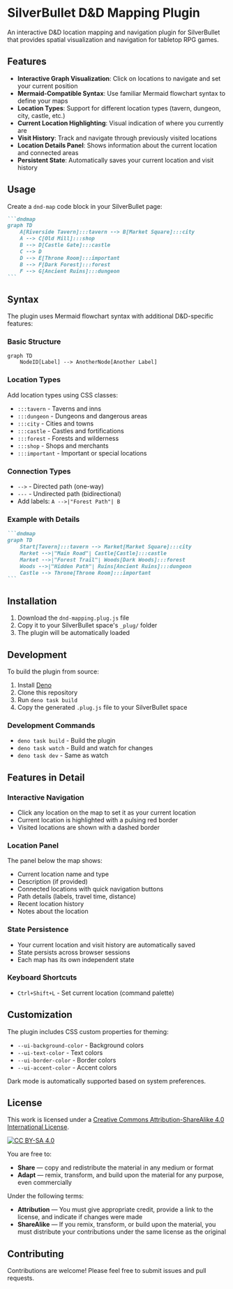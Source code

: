 # SilverBullet D&D Mapping Plugin

An interactive D&D location mapping and navigation plugin for SilverBullet that provides spatial visualization and navigation for tabletop RPG games.

## Features

- **Interactive Graph Visualization**: Click on locations to navigate and set your current position
- **Mermaid-Compatible Syntax**: Use familiar Mermaid flowchart syntax to define your maps
- **Location Types**: Support for different location types (tavern, dungeon, city, castle, etc.)
- **Current Location Highlighting**: Visual indication of where you currently are
- **Visit History**: Track and navigate through previously visited locations
- **Location Details Panel**: Shows information about the current location and connected areas
- **Persistent State**: Automatically saves your current location and visit history

## Usage

Create a `dnd-map` code block in your SilverBullet page:

````markdown
```dndmap
graph TD
    A[Riverside Tavern]:::tavern --> B[Market Square]:::city
    A --> C[Old Mill]:::shop
    B --> D[Castle Gate]:::castle
    C --> D
    D --> E[Throne Room]:::important
    B --> F[Dark Forest]:::forest
    F --> G[Ancient Ruins]:::dungeon
```
````

## Syntax

The plugin uses Mermaid flowchart syntax with additional D&D-specific features:

### Basic Structure
```
graph TD
    NodeID[Label] --> AnotherNode[Another Label]
```

### Location Types
Add location types using CSS classes:
- `:::tavern` - Taverns and inns
- `:::dungeon` - Dungeons and dangerous areas  
- `:::city` - Cities and towns
- `:::castle` - Castles and fortifications
- `:::forest` - Forests and wilderness
- `:::shop` - Shops and merchants
- `:::important` - Important or special locations

### Connection Types
- `-->` - Directed path (one-way)
- `---` - Undirected path (bidirectional)
- Add labels: `A -->|"Forest Path"| B`

### Example with Details
````markdown
```dndmap
graph TD
    Start[Tavern]:::tavern --> Market[Market Square]:::city
    Market -->|"Main Road"| Castle[Castle]:::castle
    Market -->|"Forest Trail"| Woods[Dark Woods]:::forest
    Woods -->|"Hidden Path"| Ruins[Ancient Ruins]:::dungeon
    Castle --> Throne[Throne Room]:::important
```
````

## Installation

1. Download the `dnd-mapping.plug.js` file
2. Copy it to your SilverBullet space's `_plug/` folder
3. The plugin will be automatically loaded

## Development

To build the plugin from source:

1. Install [Deno](https://deno.com)
2. Clone this repository
3. Run `deno task build`
4. Copy the generated `.plug.js` file to your SilverBullet space

### Development Commands

- `deno task build` - Build the plugin
- `deno task watch` - Build and watch for changes
- `deno task dev` - Same as watch

## Features in Detail

### Interactive Navigation
- Click any location on the map to set it as your current location
- Current location is highlighted with a pulsing red border
- Visited locations are shown with a dashed border

### Location Panel
The panel below the map shows:
- Current location name and type
- Description (if provided)
- Connected locations with quick navigation buttons
- Path details (labels, travel time, distance)
- Recent location history
- Notes about the location

### State Persistence
- Your current location and visit history are automatically saved
- State persists across browser sessions
- Each map has its own independent state

### Keyboard Shortcuts
- `Ctrl+Shift+L` - Set current location (command palette)

## Customization

The plugin includes CSS custom properties for theming:
- `--ui-background-color` - Background colors
- `--ui-text-color` - Text colors  
- `--ui-border-color` - Border colors
- `--ui-accent-color` - Accent colors

Dark mode is automatically supported based on system preferences.

## License

This work is licensed under a [Creative Commons Attribution-ShareAlike 4.0 International License](http://creativecommons.org/licenses/by-sa/4.0/).

[![CC BY-SA 4.0](https://licensebuttons.net/l/by-sa/4.0/88x31.png)](http://creativecommons.org/licenses/by-sa/4.0/)

You are free to:
- **Share** — copy and redistribute the material in any medium or format
- **Adapt** — remix, transform, and build upon the material for any purpose, even commercially

Under the following terms:
- **Attribution** — You must give appropriate credit, provide a link to the license, and indicate if changes were made
- **ShareAlike** — If you remix, transform, or build upon the material, you must distribute your contributions under the same license as the original

## Contributing

Contributions are welcome! Please feel free to submit issues and pull requests.